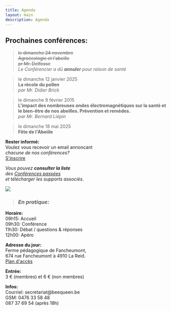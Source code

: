 ```yaml
---
title: Agenda
layout: main
description: Agenda
---
```


<div class="blck-group">
<div class="block gauche">

<h2>Prochaines conférences:</h2>
<div>

>
> <s> le dimanche 24 novembre  
>  Agroécologie et l'abeille  
>  pr Mr. Delfosse </s>  
>  *Le Conférencier a dû **annuler** pour raison de santé*     
>

>
> le dimanche 12 janvier 2025  
> **La récole du pollen**  
> *par Mr. Didier Brick*  
>

>
> le dimanche 9 février 2015  
> **L'impact des nombreuses ondes électromagnétiques sur la santé et le bien-être de nos abeilles. Prévention et remèdes.**  
> *par Mr. Bernard Liépin*  
>

>
> le dimanche 18 mai 2025  
> **Fête de l'Abeiile**  
>   

<!-- 
-->
</div>
</div>

<div class="block droite">

**Rester informé:**  
Voulez vous recevoir un email annoncant  
*chacune de nos conférences?*  
[S'inscrire](https://beequeen.us12.list-manage.com/subscribe/post?u=7de077c5bf207b97983ba770d&amp;id=777c2a4441)  


*Vous pouvez **consulter la liste**  
des [Conférences passées](/agenda/conferences-passees/)  
et télécharger les supports associés.*

![](/static/img/conference_1_420x226.jpg)

> ### *En pratique:*
**Horaire:**   
09h15: Accueil  
09h30: Conférence  
11h30: Débat / questions & réponses  
12h00: Apéro  
  
**Adresse du jour:**  
Ferme pédagogique de Fancheumont,  
674 rue Fancheumont à 4910 La Reid.  
[Plan d'accès](https://www.google.be/maps/place/50%C2%B029'49.2%22N+5%C2%B048'10.6%22E/@50.5066668,5.8217158,5123m/data=!3m1!1e3!4m5!3m4!1s0x0:0x0!8m2!3d50.4970051!4d5.8029547?dcr=0)
  
**Entrée:**  
3 € (membres) et 6 € (non membres)  
  
**Infos:**  
Courriel: secre<!-- abc@def -->tariat@beeque<!-- @abc.com -->en.be  
GSM: 0476 33 58 48  
087 37 69 54 (après 18h)  

<br>

